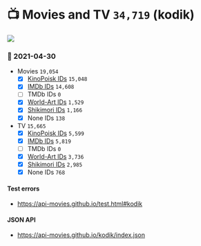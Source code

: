 # :tv: Movies and TV `34,719` (kodik)

<a href="https://API-Movies.github.io"><img src="https://API-Movies.github.io/banner.png?cache"></a>

### :date: 2021-04-30
- Movies `19,054`
  - [x] <a href="https://API-Movies.github.io/kodik/movie_kinopoisk_ids.json">KinoPoisk IDs</a> `15,048`
  - [x] <a href="https://API-Movies.github.io/kodik/movie_imdb_ids.json">IMDb IDs</a> `14,608`
  - [ ] TMDb IDs `0`
  - [x] <a href="https://API-Movies.github.io/kodik/movie_world_art_ids.json">World-Art IDs</a> `1,529`
  - [x] <a href="https://API-Movies.github.io/kodik/movie_shikimori_ids.json">Shikimori IDs</a> `1,166`
  - [x] None IDs `138`
- TV `15,665`
  - [x] <a href="https://API-Movies.github.io/kodik/tv_kinopoisk_ids.json">KinoPoisk IDs</a> `5,599`
  - [x] <a href="https://API-Movies.github.io/kodik/tv_imdb_ids.json">IMDb IDs</a> `5,819`
  - [ ] TMDb IDs `0`
  - [x] <a href="https://API-Movies.github.io/kodik/tv_world_art_ids.json">World-Art IDs</a> `3,736`
  - [x] <a href="https://API-Movies.github.io/kodik/tv_shikimori_ids.json">Shikimori IDs</a> `2,985`
  - [x] None IDs `768`
#### Test errors
- <a href='https://api-movies.github.io/test.html#kodik'>https://api-movies.github.io/test.html#kodik</a>
#### JSON API
- <a href='https://api-movies.github.io/kodik/index.json'>https://api-movies.github.io/kodik/index.json</a>
